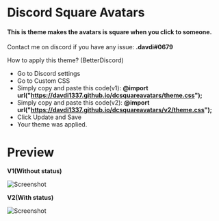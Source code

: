# __Discord Square Avatars__
#### This is theme makes the avatars is square when you click to someone.
Contact me on discord if you have any issue: __.davdi#0679__


How to apply this theme? (BetterDiscord)
- Go to Discord settings
- Go to Custom CSS
- Simply copy and paste this code(v1): __@import url("https://davdi1337.github.io/dcsquareavatars/theme.css");__
- Simply copy and paste this code(v2): __@import url("https://davdi1337.github.io/dcsquareavatars/v2/theme.css");__
- Click Update and Save
- Your theme was applied.

# __Preview__
__V1(Without status)__

![Screenshot](https://i.imgur.com/ZnGn3yj.jpg)

__V2(With status)__

![Screenshot](https://i.imgur.com/0HD2b0f.png)
